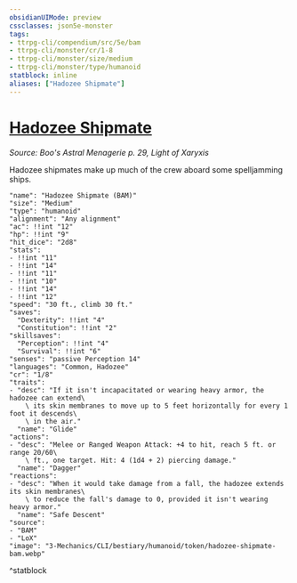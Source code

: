 ```yaml
---
obsidianUIMode: preview
cssclasses: json5e-monster
tags:
- ttrpg-cli/compendium/src/5e/bam
- ttrpg-cli/monster/cr/1-8
- ttrpg-cli/monster/size/medium
- ttrpg-cli/monster/type/humanoid
statblock: inline
aliases: ["Hadozee Shipmate"]
---
```

# [Hadozee Shipmate](3-Mechanics\CLI\bestiary\humanoid/hadozee-shipmate-bam.md)
*Source: Boo's Astral Menagerie p. 29, Light of Xaryxis*  

Hadozee shipmates make up much of the crew aboard some spelljamming ships.

```statblock
"name": "Hadozee Shipmate (BAM)"
"size": "Medium"
"type": "humanoid"
"alignment": "Any alignment"
"ac": !!int "12"
"hp": !!int "9"
"hit_dice": "2d8"
"stats":
- !!int "11"
- !!int "14"
- !!int "11"
- !!int "10"
- !!int "14"
- !!int "12"
"speed": "30 ft., climb 30 ft."
"saves":
  "Dexterity": !!int "4"
  "Constitution": !!int "2"
"skillsaves":
  "Perception": !!int "4"
  "Survival": !!int "6"
"senses": "passive Perception 14"
"languages": "Common, Hadozee"
"cr": "1/8"
"traits":
- "desc": "If it isn't incapacitated or wearing heavy armor, the hadozee can extend\
    \ its skin membranes to move up to 5 feet horizontally for every 1 foot it descends\
    \ in the air."
  "name": "Glide"
"actions":
- "desc": "Melee or Ranged Weapon Attack: +4 to hit, reach 5 ft. or range 20/60\
    \ ft., one target. Hit: 4 (1d4 + 2) piercing damage."
  "name": "Dagger"
"reactions":
- "desc": "When it would take damage from a fall, the hadozee extends its skin membranes\
    \ to reduce the fall's damage to 0, provided it isn't wearing heavy armor."
  "name": "Safe Descent"
"source":
- "BAM"
- "LoX"
"image": "3-Mechanics/CLI/bestiary/humanoid/token/hadozee-shipmate-bam.webp"
```
^statblock
